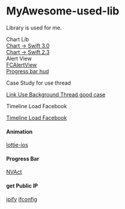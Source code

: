 # MyAwesome-used-lib
Library is used for me.

<div>Chart Lib</div>
<a href="https://github.com/danielgindi/Charts"> Chart -> Swift 3.0 </a> </br>
<a href="https://github.com/danielgindi/Charts/tree/v2.3.0"> Chart -> Swift 2.3 </a> </br>

<div>Alert View</div>
<a href="https://github.com/nimati/FCAlertView">FCAlertView</a></br>
<a href="https://github.com/ninjaprox/NVActivityIndicatorView">Progress bar hud</a></br>


<p>Case Study for use thread</p>
<a href="http://stackoverflow.com/questions/24056205/how-to-use-background-thread-in-swift/25070476#25070476">Link Use Background Thread good case</a>

<p>Timeline Load Facebook</p>
<a href="https://github.com/samhann/Loader.swift">Timeline Load Facebook</a>


<h4>Animation</h4>
<a href="https://github.com/airbnb/lottie-ios">lottie-ios</a>

<h4>Progress Bar</h4>
<a href="https://github.com/ninjaprox/NVActivityIndicatorView">NVAct</a>


<h4>get Public IP</h4>
<a href="https://www.ipify.org/">ipify</a>
<a href="https://ifconfig.co/">ifconfig</a>
